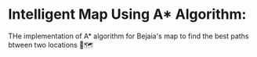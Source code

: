 # Intelligent Map Using A\* Algorithm:

THe implementation of A\* algorithm for Bejaia's map to find the best paths btween two locations 📍🗺️
